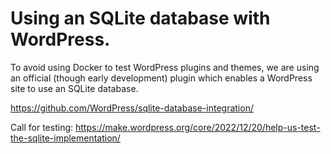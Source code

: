 # Using an SQLite database with WordPress.

To avoid using Docker to test WordPress plugins and themes, we are using an official (though early development) plugin which enables a WordPress site to use an SQLite database.

https://github.com/WordPress/sqlite-database-integration/

Call for testing: https://make.wordpress.org/core/2022/12/20/help-us-test-the-sqlite-implementation/
